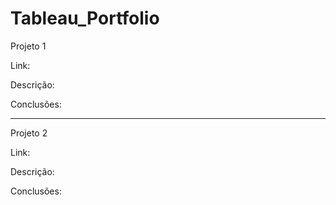 # Tableau_Portfolio

Projeto 1

Link:

Descrição:  

Conclusões: 
 


------------------------------------------------------------------------------------------
Projeto 2

Link:

Descrição:

Conclusões:
